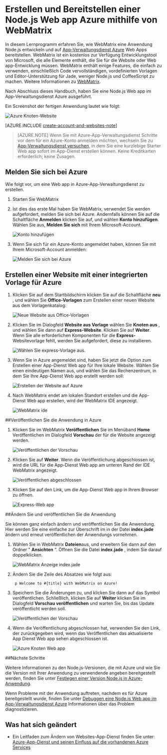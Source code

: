 <properties 
    pageTitle="Erstellen und Bereitstellen einer Node.js Web app Azure mithilfe von WebMatrix" 
    description="Ein Lernprogramm zeigt, die Ihnen wie WebMatrix eine Anwendung Node.js entwickeln und auf Azure App Dienst Web Apps bereitstellen." 
    services="app-service\web" 
    documentationCenter="nodejs" 
    authors="rmcmurray" 
    manager="wpickett" 
    editor=""/>

<tags 
    ms.service="app-service-web" 
    ms.workload="web" 
    ms.tgt_pltfrm="na" 
    ms.devlang="nodejs" 
    ms.topic="article" 
    ms.date="08/11/2016"
    ms.author="robmcm"/>


# <a name="build-and-deploy-a-nodejs-web-app-to-azure-using-webmatrix"></a>Erstellen und Bereitstellen einer Node.js Web app Azure mithilfe von WebMatrix

In diesem Lernprogramm erfahren Sie, wie WebMatrix eine Anwendung Node.js entwickeln und auf [App-Verwaltungsdienst Azure](http://go.microsoft.com/fwlink/?LinkId=529714) Web Apps bereitstellen. WebMatrix ist ein kostenlos zur Verfügung Entwicklungstool von Microsoft, die alle Elemente enthält, die Sie für die Website oder Web app-Entwicklung müssen. WebMatrix enthält einige Features, die einfach zu verwenden, einschließlich Code vervollständigen, vordefinierten Vorlagen und Editor-Unterstützung für Jade, weniger Node.js und CoffeeScript zu machen. Weitere Informationen zu [WebMatrix](https://www.microsoft.com/web/webmatrix/).

Nach Abschluss dieses Handbuch, haben Sie eine Node.js Web app im App-Verwaltungsdienst Azure ausgeführt.
 
Ein Screenshot der fertigen Anwendung lautet wie folgt:

![Azure Knoten-Website][webmatrix-node-completed]

[AZURE.INCLUDE [create-account-and-websites-note](../../includes/create-account-and-websites-note.md)]

>[AZURE.NOTE] Wenn Sie mit Azure-App-Verwaltungsdienst Schritte vor dem für ein Azure-Konto anmelden möchten, wechseln Sie zu [App-Verwaltungsdienst versuchen](http://go.microsoft.com/fwlink/?LinkId=523751), in dem Sie eine kurzlebige Starter Web app sofort im App-Dienst erstellen können. Keine Kreditkarten erforderlich; keine Zusagen.

## <a name="sign-into-azure"></a>Melden Sie sich bei Azure

Wie folgt vor, um eine Web app in Azure-App-Verwaltungsdienst zu erstellen.

1. Starten Sie WebMatrix
2. Ist dies das erste Mal haben Sie WebMatrix, verwendet Sie werden aufgefordert, melden Sie sich bei Azure.  Andernfalls können Sie auf die Schaltfläche **Anmelden** klicken Sie auf, und wählen **Konto hinzufügen**.  Wählen Sie aus, **Melden Sie sich** mit Ihrem Microsoft-Account.

    ![Konto hinzufügen][addaccount]

3. Wenn Sie sich für ein Azure-Konto angemeldet haben, können Sie mit Ihrem Microsoft-Account anmelden:

    ![Melden Sie sich bei Azure][signin]  


## <a name="create-a-site-using-a-built-in-template-for-azure"></a>Erstellen einer Website mit einer integrierten Vorlage für Azure

1. Klicken Sie auf dem Startbildschirm klicken Sie auf die Schaltfläche **neu** , und wählen Sie **Office-Vorlagen** zum Erstellen einer neuen Website aus dem Vorlagenkatalog:

    ![Neue Website aus Office-Vorlagen][sitefromtemplate]

2. Klicken Sie im Dialogfeld **Website aus Vorlage** wählen Sie **Knoten aus** , und wählen Sie dann auf **Express-Website**. Klicken Sie auf **Weiter**. Wenn Sie alle erforderlichen Komponenten für die **Express-** Websitevorlage fehlt, werden Sie aufgefordert, diese zu installieren.

    ![Wählen Sie express-Vorlage aus.][webmatrix-templates]

3. Wenn Sie in Azure angemeldet sind, haben Sie jetzt die Option zum Erstellen einer App-Dienst Web app für Ihre lokale Website.  Wählen Sie einen eindeutigen Namen aus, und wählen Sie das Rechenzentrum, in dem Sie Ihre App-Dienst Web app erstellt werden soll: 

    ![Erstellen der Website auf Azure][nodesitefromtemplateazure]
    
4. Nach WebMatrix endet am lokalen Standort erstellen und die App-Dienst Web app erstellen, wird der WebMatrix IDE angezeigt.

    ![WebMatrix ide][webmatrix-ide]

##<a name="publish-your-application-to-azure"></a>Veröffentlichen Sie die Anwendung in Azure

1. Klicken Sie im WebMatrix **Veröffentlichen** Sie im Menüband **Home** Veröffentlichen im Dialogfeld **Vorschau** der für die Website angezeigt werden.

    ![Veröffentlichen der Vorschau][webmatrix-node-publishpreview]

2. Klicken Sie auf **Weiter**. Wenn die Veröffentlichung abgeschlossen ist, wird die URL für die App-Dienst Web app am unteren Rand der IDE WebMatrix angezeigt.

    ![Veröffentlichen abgeschlossen][webmatrix-publish-complete]

3. Klicken Sie auf den Link, um die App-Dienst Web app in Ihrem Browser zu öffnen.

    ![Express-Web app][webmatrix-node-express-site]

##<a name="modify-and-republish-your-application"></a>Ändern Sie und veröffentlichen Sie die Anwendung

Sie können ganz einfach ändern und veröffentlichen Sie die Anwendung. Hier werden Sie eine einfache zur Überschrift im in der Datei **index.jade** ändern und erneut veröffentlichen der Anwendungs vornehmen.

1. Wählen Sie in WebMatrix **Dateien**aus, und erweitern Sie dann auf den Ordner " **Ansichten** ". Öffnen Sie die Datei **index.jade** , indem Sie darauf doppelklicken.

    ![WebMatrix Anzeige index.jade][webmatrix-modify-index]

2. Ändern Sie die Zeile des Absatzes wie folgt aus:

        p Welcome to #{title} with WebMatrix on Azure!

3. Speichern Sie die Änderungen zu, und klicken Sie dann auf das Symbol veröffentlichen. Schließlich, klicken Sie auf **Weiter** klicken Sie im Dialogfeld **Vorschau veröffentlichen** und warten Sie, bis das Update veröffentlicht werden soll.

    ![Veröffentlichen der Vorschau][webmatrix-republish]

4. Wenn die Veröffentlichung abgeschlossen hat, verwenden Sie den Link, der zurückgegeben wird, wenn das Veröffentlichen das aktualisierte App Dienst Web app sehen abgeschlossen ist.

    ![Azure Knoten Web app][webmatrix-node-completed]

##<a name="next-steps"></a>Nächste Schritte

Weitere Informationen zu den Node.js-Versionen, die mit Azure und wie Sie die Version mit Ihrer Anwendung zu verwendende angeben bereitgestellt werden, finden Sie unter [Festlegen einer Version Node.js in Azure-Anwendung](../nodejs-specify-node-version-azure-apps.md).

Wenn Probleme mit der Anwendung auftreten, nachdem es für Azure bereitgestellt wurde, finden Sie unter [Debuggen eine Node.js Web app im App-Verwaltungsdienst Azure](web-sites-nodejs-debug.md) Informationen über das Problem diagnostizieren.

## <a name="whats-changed"></a>Was hat sich geändert
* Ein Leitfaden zum Ändern von Websites-App-Dienst finden Sie unter: [Azure-App-Dienst und seinen Einfluss auf die vorhandenen Azure Services](http://go.microsoft.com/fwlink/?LinkId=529714)

[WebMatrix WebSite]: http://www.microsoft.com/click/services/Redirect2.ashx?CR_CC=200106398
[WebMatrix for Azure]: http://go.microsoft.com/fwlink/?LinkID=253622&clcid=0x409

[webmatrix-node-completed]: ./media/web-sites-nodejs-use-webmatrix/webmatrix-node-complete.png
[webmatrix-templates]: ./media/web-sites-nodejs-use-webmatrix/webmatrix-templates.png

[webmatrix-node-publishpreview]: ./media/web-sites-nodejs-use-webmatrix/webmatrix-publishpreview.png

[webmatrix-ide]: ./media/web-sites-nodejs-use-webmatrix/webmatrix-ide.png
[webmatrix-publish-complete]: ./media/web-sites-nodejs-use-webmatrix/webmatrix-publish-complete.png
[webmatrix-node-express-site]: ./media/web-sites-nodejs-use-webmatrix/webmatrix-express-webiste.png
[webmatrix-modify-index]: ./media/web-sites-nodejs-use-webmatrix/webmatrix-node-edit.png
[webmatrix-republish]: ./media/web-sites-nodejs-use-webmatrix/webmatrix-republish.png
[addaccount]: ./media/web-sites-nodejs-use-webmatrix/webmatrix-add-account.png
[signin]: ./media/web-sites-nodejs-use-webmatrix/webmatrix-sign-in.png
[sitefromtemplate]: ./media/web-sites-nodejs-use-webmatrix/webmatrix-site-from-template.png
[nodesitefromtemplateazure]: ./media/web-sites-nodejs-use-webmatrix/webmatrix-node-site-azure.png
 
